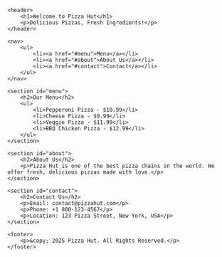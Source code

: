 <!DOCTYPE html>
<html lang="en">
<head>
    <meta charset="UTF-8">
    <meta name="viewport" content="width=device-width, initial-scale=1.0">
    <title>Pizza Hut - Delicious Pizzas</title>
</head>
<body>

    <header>
        <h1>Welcome to Pizza Hut</h1>
        <p>Delicious Pizzas, Fresh Ingredients!</p>
    </header>

    <nav>
        <ul>
            <li><a href="#menu">Menu</a></li>
            <li><a href="#about">About Us</a></li>
            <li><a href="#contact">Contact</a></li>
        </ul>
    </nav>

    <section id="menu">
        <h2>Our Menu</h2>
        <ul>
            <li>Pepperoni Pizza - $10.99</li>
            <li>Cheese Pizza - $9.99</li>
            <li>Veggie Pizza - $11.99</li>
            <li>BBQ Chicken Pizza - $12.99</li>
        </ul>
    </section>

    <section id="about">
        <h2>About Us</h2>
        <p>Pizza Hut is one of the best pizza chains in the world. We offer fresh, delicious pizzas made with love.</p>
    </section>

    <section id="contact">
        <h2>Contact Us</h2>
        <p>Email: contact@pizzahut.com</p>
        <p>Phone: +1 800-123-4567</p>
        <p>Location: 123 Pizza Street, New York, USA</p>
    </section>

    <footer>
        <p>&copy; 2025 Pizza Hut. All Rights Reserved.</p>
    </footer>

</body>
</html>
